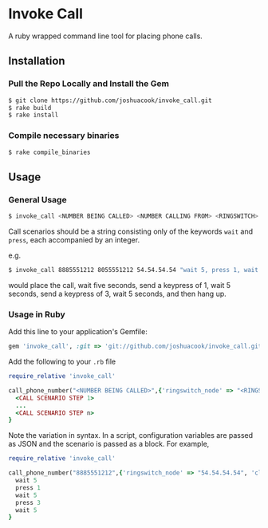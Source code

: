 # Invoke Call

A ruby wrapped command line tool for placing phone calls.

## Installation

### Pull the Repo Locally and Install the Gem

```bash
$ git clone https://github.com/joshuacook/invoke_call.git
$ rake build
$ rake install
```

### Compile necessary binaries

```bash
$ rake compile_binaries
```

## Usage 

### General Usage

```bash 
$ invoke_call <NUMBER BEING CALLED> <NUMBER CALLING FROM> <RINGSWITCH> <CALL SCENARIO>
```

Call scenarios should be a string consisting only of the keywords `wait` and `press`, each accompanied by an integer. 

e.g. 

```bash
$ invoke_call 8885551212 8055551212 54.54.54.54 "wait 5, press 1, wait 5, press 3, wait 5"
```

would place the call, wait five seconds, send a keypress of 1, wait 5 seconds, send a keypress of 3, wait 5 seconds, and then hang up.


### Usage in Ruby

Add this line to your application's Gemfile:

```ruby
gem 'invoke_call', :git => 'git://github.com/joshuacook/invoke_call.git'
```

Add the following to your `.rb` file

```ruby
require_relative 'invoke_call'

call_phone_number("<NUMBER BEING CALLED>",{'ringswitch_node' => "<RINGSWITCH>", 'client_number' => '<NUMBER CALLING FROM'>}){
  <CALL SCENARIO STEP 1>
  ...
  <CALL SCENARIO STEP n>
}
```

Note the variation in syntax. In a script, configuration variables are passed as JSON and the scenario is passed as a block. For example, 


```ruby
require_relative 'invoke_call'

call_phone_number("8885551212",{'ringswitch_node' => "54.54.54.54", 'client_number' => '8055551212' }){
  wait 5
  press 1
  wait 5
  press 3
  wait 5
}
```